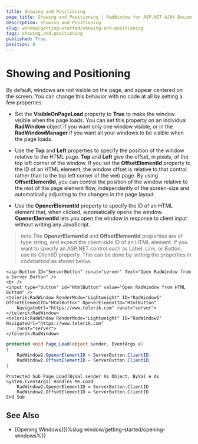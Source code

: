 ```yaml
---
title: Showing and Positioning
page_title: Showing and Positioning | RadWindow for ASP.NET AJAX Documentation
description: Showing and Positioning
slug: window/getting-started/showing-and-positioning
tags: showing,and,positioning
published: True
position: 8
---
```


# Showing and Positioning

By default, windows are not visible on the page, and appear centered on the screen. You can change this behavior with no code at all by setting a few properties:

* Set the **VisibleOnPageLoad** property to **True** to make the window visible when the page loads. You can set this property on an individual **RadWindow** object if you want only one window visible, or in the **RadWindowManager** if you want all your windows to be visible when the page loads.

* Use the **Top** and **Left** properties to specify the position of the window relative to the HTML page. **Top** and **Left** give the offset, in pixels, of the top left corner of the window. If you set the **OffsetElementId** property to the ID of an HTML element, the window offset is relative to that control rather than to the top left corner of the web page. By using **OffsetElementId**, you can control the position of the window relative to the rest of the page element flow, independently of the screen-size and automatically adjusting to the changes in the page layout.

* Use the **OpenerElementId** property to specify the ID of an HTML element that, when clicked, automatically opens the window. **OpenerElementId** lets you open the window in response to client input without writing any JavaScript.

>note The **OpenerElementId** and **OffsetElementId** properties are of type string, and expect the client-side ID of an HTML element. If you want to specify an ASP.NET control such as Label, Link, or Button, use its ClientID property. This can be done by setting the properties in codebehind as shown below.

````ASP.NET
<asp:Button ID="ServerButton" runat="server" Text="Open RadWindow from a Server Button" />
<br />
<input type="button" id="HtmlButton" value="Open RadWindow from HTML Button" />
<telerik:RadWindow RenderMode="Lightweight" ID="RadWindow1" OffsetElementID="HtmlButton" OpenerElementID="HtmlButton"
	NavigateUrl="https://www.telerik.com" runat="server">
</telerik:RadWindow>
<telerik:RadWindow RenderMode="Lightweight" ID="RadWindow2" NavigateUrl="https://www.telerik.com"
	runat="server">
</telerik:RadWindow>
````

````C#
protected void Page_Load(object sender, EventArgs e)
{
	RadWindow2.OpenerElementID = ServerButton.ClientID;
	RadWindow2.OffsetElementID = ServerButton.ClientID;
}
````
````VB
Protected Sub Page_Load(ByVal sender As Object, ByVal e As System.EventArgs) Handles Me.Load
	RadWindow2.OpenerElementID = ServerButton.ClientID
	RadWindow2.OffsetElementID = ServerButton.ClientID
End Sub
````


## See Also

 * [Opening Windows]({%slug window/getting-started/opening-windows%})

